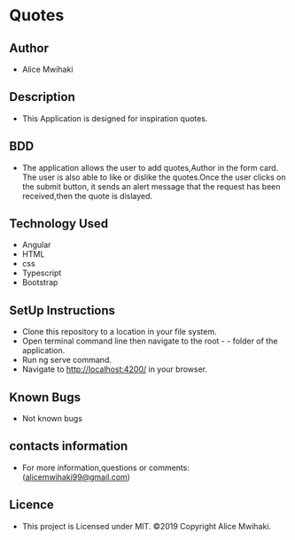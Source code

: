# Quotes

## Author

- Alice Mwihaki

## Description

- This Application is designed for inspiration quotes.

## BDD

- The application allows the user to add quotes,Author in the form card. The user is also able to like or dislike the quotes.Once the user clicks on the submit button, it sends an alert message that the request has been received,then the quote is dislayed.

## Technology Used

- Angular
- HTML
- css
- Typescript
- Bootstrap

## SetUp Instructions

- Clone this repository to a location in your file system.
- Open terminal command line then navigate to the root - - folder of the application.
- Run ng serve command.
- Navigate to <http://localhost:4200/> in your browser.

## Known Bugs

- Not known bugs

## contacts information

- For more information,questions or comments:
(alicemwihaki99@gmail.com)

## Licence

- This project is Licensed under MIT. ©2019 Copyright Alice Mwihaki.
